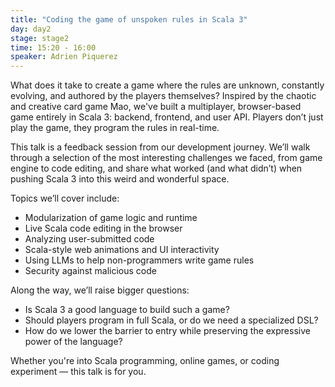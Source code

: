 ```yaml
---
title: "Coding the game of unspoken rules in Scala 3"
day: day2
stage: stage2
time: 15:20 - 16:00
speaker: Adrien Piquerez
---
```


What does it take to create a game where the rules are unknown, constantly evolving, and authored by the players themselves? Inspired by the chaotic and creative card game Mao, we've built a multiplayer, browser-based game entirely in Scala 3:  backend, frontend, and user API. Players don’t just play the game, they program the rules in real-time.

This talk is a feedback session from our development journey. We’ll walk through a selection of the most interesting challenges we faced, from game engine to code editing, and share what worked (and what didn’t) when pushing Scala 3 into this weird and wonderful space.

Topics we’ll cover include:
- Modularization of game logic and runtime
- Live Scala code editing in the browser
- Analyzing user-submitted code
- Scala-style web animations and UI interactivity
- Using LLMs to help non-programmers write game rules
- Security against malicious code

Along the way, we’ll raise bigger questions:
- Is Scala 3 a good language to build such a game?
- Should players program in full Scala, or do we need a specialized DSL?
- How do we lower the barrier to entry while preserving the expressive power of the language?

Whether you're into Scala programming, online games, or coding experiment —  this talk is for you.
